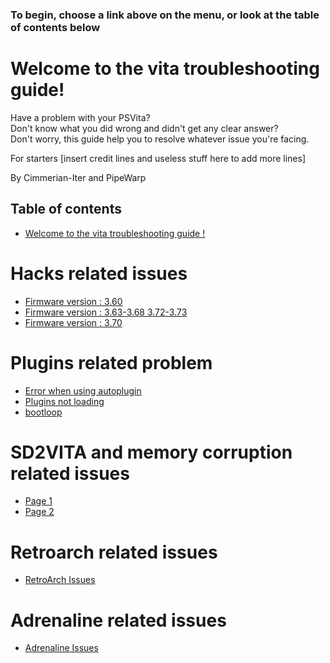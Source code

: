 ### To begin, choose a link above on the menu, or look at the table of contents below

# Welcome to the vita troubleshooting guide!
Have a problem with your PSVita?   
Don't know what you did wrong and didn't get any clear answer?  
Don't worry, this guide help you to resolve whatever issue you're facing.  
  
For starters \[insert credit lines and useless stuff here to add more lines\]  

By Cimmerian-Iter and PipeWarp

## Table of contents

* [Welcome to the vita troubleshooting guide !](README.md)

# Hacks related issues

* [Firmware version : 3.60](hack-problems-related/firmware-version-3.60.md)
* [Firmware version : 3.63-3.68 3.72-3.73](hack-problems-related/firmware-version-3.63-3.68.md)
* [Firmware version : 3.70](hack-problems-related/firmware-version-3.70.md)

# Plugins related problem

* [Error when using autoplugin](plugins-related-problem/autoplugins-is-bad.md)
* [Plugins not loading](plugins-related-problem/autoplugin-2-is-good.md)
* [bootloop](plugins-related-problem/bootloop.md)

# SD2VITA and memory corruption related issues

* [Page 1](sd2vita-and-memory-corruption/untitled.md)
* [Page 2](sd2vita-and-memory-corruption/untitled-1.md)

# Retroarch related issues

* [RetroArch Issues](retroarch/untitled.md)

# Adrenaline related issues

* [Adrenaline Issues](adrenaline-problems/untitled.md)

